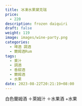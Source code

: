 ```yaml
---
title: 冰凍水果黛克瑞
price:
  - 220
description: frozen daiquiri
draft: false
weight: 119
image: images/wine-party.png
categories:
  - 啤酒 調酒
  - 蘭姆酒Rum
tags:
  - 果汁
  - 調酒
  - 香甜酒
  - 蘭姆酒
  - 水果
date: 2023-08-22T20:21:19+08:00
---
```

 白色蘭姆酒 ＋萊姆汁 ＋水果酒 +水果